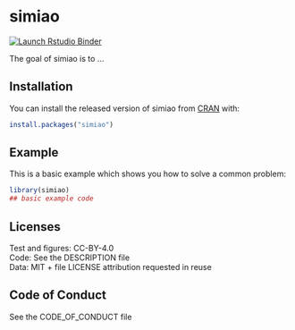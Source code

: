 
# simiao

<!-- badges: start -->
[![Launch Rstudio Binder](http://mybinder.org/badge_logo.svg)](https://mybinder.org/v2/gh/mshhh/DATA-598-Week-5/master?urlpath=rstudio)
<!-- badges: end -->

The goal of simiao is to ...

## Installation

You can install the released version of simiao from [CRAN](https://CRAN.R-project.org) with:

``` r
install.packages("simiao")
```

## Example

This is a basic example which shows you how to solve a common problem:

``` r
library(simiao)
## basic example code
```
## Licenses    
Test and figures: CC-BY-4.0    
Code: See the DESCRIPTION file    
Data: MIT + file LICENSE attribution requested in reuse    

    
## Code of Conduct    
See the CODE_OF_CONDUCT file    
